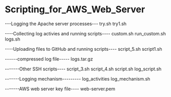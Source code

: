 # Scripting_for_AWS_Web_Server

---Logging the Apache server processes---
try.sh
try1.sh

----Collecting log activies and running scripts----
custom.sh
run_custom.sh
logs.sh

----Uploading files to GitHub and running scripts----
script_5.sh
script1.sh

------compressed log file-----
logs.tar.gz

-------Other SSH scripts----
script_3.sh
script_4.sh
script.sh
log_script.sh


-------Logging mechanism---------
log_activities 
log_mechanism.sh

-------AWS web server key file----
web-server.pem
